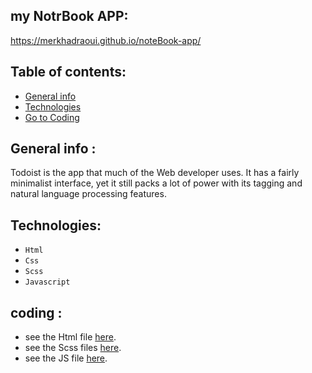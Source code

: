 ## my NotrBook APP: 
https://merkhadraoui.github.io/noteBook-app/


## Table of contents:
* [General info](#general-info-about-my-NotrBook-APP )
* [Technologies](#technologies)
* [ Go to Coding](#coding)



## General info :

  Todoist is the app that much of the Web developer uses. It has a fairly minimalist interface, yet it still packs a lot of power with its tagging and natural language processing features.
  
## Technologies:

- `Html`
- `Css`
- `Scss`
- `Javascript`

## coding :
* see the Html file [here](https://github.com/MerKhadraoui/noteBook-app/blob/main/src/index.html).
* see the Scss files [here](https://github.com/MerKhadraoui/noteBook-app/tree/main/src/scss).
* see the JS file [here](https://github.com/MerKhadraoui/noteBook-app/blob/main/src/scripts/index.js).
